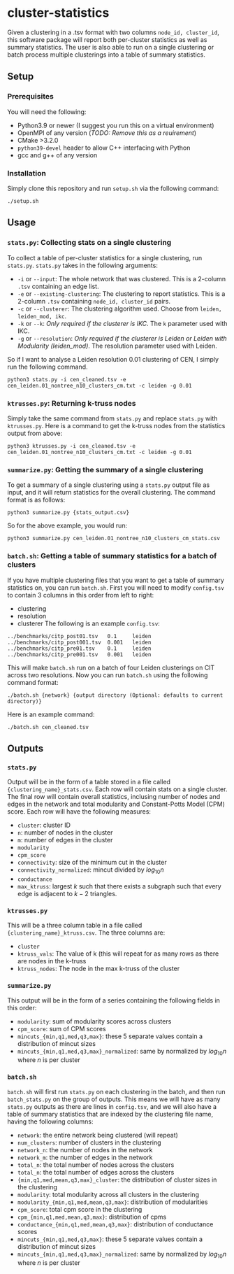 # cluster-statistics
Given a clustering in a .tsv format with two columns `node_id, cluster_id`, this software package will report both per-cluster statistics as well as summary statistics. The user is also able to run on a single clustering or batch process multiple clusterings into a table of summary statistics.
## Setup
### Prerequisites
You will need the following:
- Python3.9 or newer (I suggest you run this on a virtual environment)
- OpenMPI of any version (*TODO: Remove this as a reuirement*)
- CMake >3.2.0
- `python39-devel` header to allow C++ interfacing with Python
- gcc and g++ of any version
### Installation
Simply clone this repository and run `setup.sh` via the following command:
```
./setup.sh
```
## Usage
### `stats.py`: Collecting stats on a single clustering
To collect a table of per-cluster statistics for a single clustering, run `stats.py`. `stats.py` takes in the following arguments:
- `-i` or `--input`: The whole network that was clustered. This is a 2-column `.tsv` containing an edge list.
- `-e` or `--existing-clustering`: The clustering to report statistics. This is a 2-column `.tsv` containing `node_id, cluster_id` pairs.
- `-c` or `--clusterer`: The clustering algorithm used. Choose from `leiden, leiden_mod, ikc`.
- `-k` or `--k`: _Only required if the clusterer is IKC_. The `k` parameter used with IKC.
- `-g` or `--resolution`: _Only required if the clusterer is Leiden or Leiden with Modularity (leiden_mod)_. The resolution parameter used with Leiden.
  
So if I want to analyse a Leiden resolution 0.01 clustering of CEN, I simply run the following command.
```
python3 stats.py -i cen_cleaned.tsv -e cen_leiden.01_nontree_n10_clusters_cm.txt -c leiden -g 0.01
```
### `ktrusses.py`: Returning k-truss nodes
Simply take the same command from `stats.py` and replace `stats.py` with `ktrusses.py`. Here is a command to get the k-truss nodes from the statistics output from above:
```
python3 ktrusses.py -i cen_cleaned.tsv -e cen_leiden.01_nontree_n10_clusters_cm.txt -c leiden -g 0.01
```
### `summarize.py`: Getting the summary of a single clustering
To get a summary of a single clustering using a `stats.py` output file as input, and it will return statistics for the overall clustering. The command format is as follows:
```
python3 summarize.py {stats_output.csv}
```
So for the above example, you would run:
```
python3 summarize.py cen_leiden.01_nontree_n10_clusters_cm_stats.csv
```
### `batch.sh`: Getting a table of summary statistics for a batch of clusters
If you have multiple clustering files that you want to get a table of summary statistics on, you can run `batch.sh`. First you will need to modify `config.tsv` to contain 3 columns in this order from left to right:
- clustering
- resolution
- clusterer
The following is an example `config.tsv`:
```
../benchmarks/citp_post01.tsv   0.1     leiden  
../benchmarks/citp_post001.tsv  0.001   leiden
../benchmarks/citp_pre01.tsv    0.1     leiden
../benchmarks/citp_pre001.tsv   0.001   leiden
```
This will make `batch.sh` run on a batch of four Leiden clusterings on CIT across two resolutions. Now you can run `batch.sh` using the following command format:
```
./batch.sh {network} {output directory (Optional: defaults to current directory)}
```
Here is an example command:
```
./batch.sh cen_cleaned.tsv
```
## Outputs
### `stats.py`
Output will be in the form of a table stored in a file called `{clustering_name}_stats.csv`. Each row will contain stats on a single cluster. The final row will contain overall statistics, inclusing number of nodes and edges in the network and total modularity and Constant-Potts Model (CPM) score. Each row will have the following measures:
- `cluster`: cluster ID
- `n`: number of nodes in the cluster
- `m`: number of edges in the cluster
- `modularity`
- `cpm_score`
- `connectivity`: size of the minimum cut in the cluster
- `connectivity_normalized`: mincut divided by $log_{10}n$
- `conductance`
- `max_ktruss`: largest $k$ such that there exists a subgraph such that every edge is adjacent to $k-2$ triangles.
### `ktrusses.py`
This will be a three column table in a file called `{clustering_name}_ktruss.csv`. The three columns are:
- `cluster`
- `ktruss_vals`: The value of k (this will repeat for as many rows as there are nodes in the k-truss
- `ktruss_nodes`: The node in the max k-truss of the cluster
### `summarize.py`
This output will be in the form of a series containing the following fields in this order:
- `modularity`: sum of modularity scores across clusters
- `cpm_score`: sum of CPM scores
- `mincuts_{min,q1,med,q3,max}`: these 5 separate values contain a distribution of mincut sizes
- `mincuts_{min,q1,med,q3,max}_normalized`: same by normalized by $log_{10}n$ where $n$ is per cluster
### `batch.sh`
`batch.sh` will first run `stats.py` on each clustering in the batch, and then run `batch_stats.py` on the group of outputs. This means we will have as many `stats.py` outputs as there are lines in `config.tsv`, and we will also have a table of summary statistics that are indexed by the clustering file name, having the following columns:
- `network`: the entire network being clustered (will repeat)
- `num_clusters`: number of clusters in the clustering
- `network_n`: the number of nodes in the network
- `network_m`: the number of edges in the network
- `total_n`: the total number of nodes across the clusters
- `total_n`: the total number of edges across the clusters
- `{min,q1,med,mean,q3,max}_cluster`: the distribution of cluster sizes in the clustering
- `modularity`: total modularity across all clusters in the clustering
- `modularity_{min,q1,med,mean,q3,max}`: distribution of modularities
- `cpm_score`: total cpm score in the clustering
- `cpm_{min,q1,med,mean,q3,max}`: distribution of cpms
- `conductance_{min,q1,med,mean,q3,max}`: distribution of conductance scores
- `mincuts_{min,q1,med,q3,max}`: these 5 separate values contain a distribution of mincut sizes
- `mincuts_{min,q1,med,q3,max}_normalized`: same by normalized by $log_{10}n$ where $n$ is per cluster
